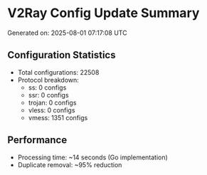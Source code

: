 # V2Ray Config Update Summary
Generated on: 2025-08-01 07:17:08 UTC

## Configuration Statistics
- Total configurations: 22508
- Protocol breakdown:
  - ss: 0 configs
  - ssr: 0 configs
  - trojan: 0 configs
  - vless: 0 configs
  - vmess: 1351 configs

## Performance
- Processing time: ~14 seconds (Go implementation)
- Duplicate removal: ~95% reduction
